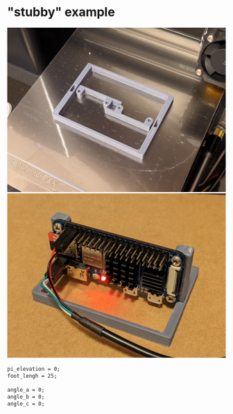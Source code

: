 #  "stubby" example

![](stubby_printed.jpg)
![](stubby_assembled.jpg)

```
pi_elevation = 0;
foot_lengh = 25;

angle_a = 0;
angle_b = 0;
angle_c = 0;
```
